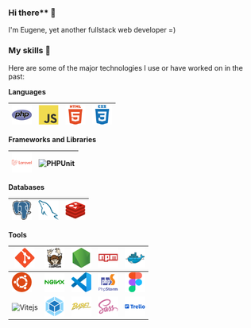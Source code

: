 ### Hi there** :wave:

I'm Eugene, yet another fullstack web developer =)

### My skills :muscle:
Here are some of the major technologies I use or have worked on in the past:

**Languages**

<img title="PHP" alt="PHP" width="40" src="https://raw.githubusercontent.com/devicons/devicon/master/icons/php/php-original.svg"/>|<img alt="JS" title="JavaScript" width="40px" src="https://raw.githubusercontent.com/devicons/devicon/master/icons/javascript/javascript-original.svg">|<img title="HTML5" alt="HTML" width="40" src="https://raw.githubusercontent.com/devicons/devicon/master/icons/html5/html5-plain-wordmark.svg"/>|<img title="CSS3" alt="CSS" width="40" src="https://raw.githubusercontent.com/devicons/devicon/master/icons/css3/css3-plain-wordmark.svg"/>
|--|--|--|--|

**Frameworks and Libraries**

<img title="Laravel" alt="Laravel" width="40" src="https://raw.githubusercontent.com/devicons/devicon/master/icons/laravel/laravel-original-wordmark.svg"/>|<img title="PHPUnit" alt="PHPUnit" width="40" src="https://raw.githubusercontent.com/sebastianbergmann/phpunit-website/main/public/img/phpunit.svg"/>|
|--|--|

**Databases**

<img title="PostgreSQL"  alt="PostgreSQL" width="40" height="40" src="https://raw.githubusercontent.com/devicons/devicon/master/icons/postgresql/postgresql-original.svg"/>|<img title="MySQL"  alt="MySQL" width="40" height="40" src="https://raw.githubusercontent.com/devicons/devicon/master/icons/mysql/mysql-original.svg"/>|<img title="Redis" alt="Redis" width="40px" src="https://raw.githubusercontent.com/devicons/devicon/master/icons/redis/redis-original.svg">
|--|--|--|

**Tools**

<img title="Git" alt="Git" width="40px" src="https://raw.githubusercontent.com/devicons/devicon/master/icons/git/git-original.svg">|<img title="Composer" alt="Composer" width="40px" src="https://raw.githubusercontent.com/devicons/devicon/master/icons/composer/composer-original.svg">|<img title="NodeJS" alt="NodeJS" width="40" height="40" src="https://raw.githubusercontent.com/devicons/devicon/master/icons/nodejs/nodejs-original.svg"/>|<img title="NPM" alt="NPM" width="40px" src="https://raw.githubusercontent.com/devicons/devicon/master/icons/npm/npm-original-wordmark.svg">|<img title="Docker" alt="Docker" width="40px" src="https://raw.githubusercontent.com/devicons/devicon/master/icons/docker/docker-original.svg">|
|--|--|--|--|--|
<img title="Ubuntu" alt="Ubuntu" width="40px" src="https://raw.githubusercontent.com/github/explore/master/topics/ubuntu/ubuntu.png">|<img title="NGINX" alt="NGINX" width="40" src="https://raw.githubusercontent.com/devicons/devicon/master/icons/nginx/nginx-original.svg"/>|<img title="VSCode" alt="Visual Studio Code" width="40px" src="https://raw.githubusercontent.com/devicons/devicon/master/icons/vscode/vscode-original.svg">|<img title="PHPStorm" alt="PHPStorm" width="40px" src="https://raw.githubusercontent.com/devicons/devicon/master/icons/phpstorm/phpstorm-original-wordmark.svg">|<img title="Figma" alt="Figma" width="40px" src="https://raw.githubusercontent.com/devicons/devicon/master/icons/figma/figma-original.svg">|
<img title="Vitejs" alt="Vitejs" width="40" src="https://raw.githubusercontent.com/vitejs/vite/main/docs/public/logo.svg"/>|<img title="Webpack" alt="Webpack" width="40" src="https://raw.githubusercontent.com/devicons/devicon/master/icons/webpack/webpack-original.svg"/>|<img title="Babel" alt="Babel" width="40" src="https://raw.githubusercontent.com/devicons/devicon/master/icons/babel/babel-original.svg"/>|<img title="Sass" alt="Sass" width="40" src="https://raw.githubusercontent.com/devicons/devicon/master/icons/sass/sass-original.svg"/>|<img title="Trello" alt="Trello" width="40px" src="https://raw.githubusercontent.com/devicons/devicon/master/icons/trello/trello-plain-wordmark.svg">|

<!-- ADD ITEM: -->
<!-- <img title="" alt="" width="40px" src="">| -->

<!--
**e-astapkovich/e-astapkovich** is a ✨ _special_ ✨ repository because its `README.md` (this file) appears on your GitHub profile.

Here are some ideas to get you started:

- 🔭 I’m currently working on ...
- 🌱 I’m currently learning ...
- 👯 I’m looking to collaborate on ...
- 🤔 I’m looking for help with ...
- 💬 Ask me about ...
- 📫 How to reach me: ...
- 😄 Pronouns: ...
- ⚡ Fun fact: ...
-->
